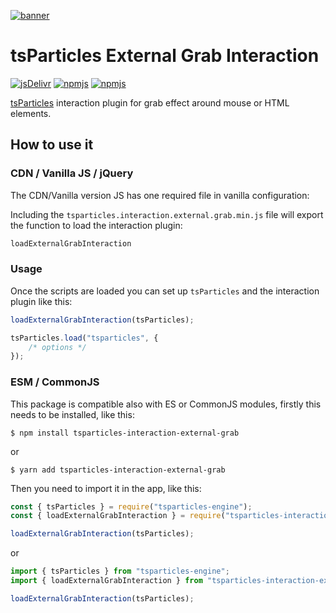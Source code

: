 [![banner](https://particles.js.org/images/banner2.png)](https://particles.js.org)

# tsParticles External Grab Interaction

[![jsDelivr](https://data.jsdelivr.com/v1/package/npm/tsparticles-interaction-external-grab/badge)](https://www.jsdelivr.com/package/npm/tsparticles-interaction-external-grab)
[![npmjs](https://badge.fury.io/js/tsparticles-interaction-external-grab.svg)](https://www.npmjs.com/package/tsparticles-interaction-external-grab)
[![npmjs](https://img.shields.io/npm/dt/tsparticles-interaction-external-grab)](https://www.npmjs.com/package/tsparticles-interaction-external-grab)

[tsParticles](https://github.com/matteobruni/tsparticles) interaction plugin for grab effect around mouse or HTML
elements.

## How to use it

### CDN / Vanilla JS / jQuery

The CDN/Vanilla version JS has one required file in vanilla configuration:

Including the `tsparticles.interaction.external.grab.min.js` file will export the function to load the interaction
plugin:

```javascript
loadExternalGrabInteraction
```

### Usage

Once the scripts are loaded you can set up `tsParticles` and the interaction plugin like this:

```javascript
loadExternalGrabInteraction(tsParticles);

tsParticles.load("tsparticles", {
    /* options */
});
```

### ESM / CommonJS

This package is compatible also with ES or CommonJS modules, firstly this needs to be installed, like this:

```shell
$ npm install tsparticles-interaction-external-grab
```

or

```shell
$ yarn add tsparticles-interaction-external-grab
```

Then you need to import it in the app, like this:

```javascript
const { tsParticles } = require("tsparticles-engine");
const { loadExternalGrabInteraction } = require("tsparticles-interaction-external-grab");

loadExternalGrabInteraction(tsParticles);
```

or

```javascript
import { tsParticles } from "tsparticles-engine";
import { loadExternalGrabInteraction } from "tsparticles-interaction-external-grab";

loadExternalGrabInteraction(tsParticles);
```
